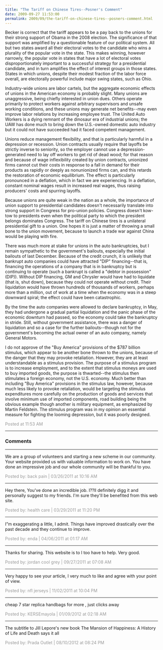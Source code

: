 ```yaml
---
title: "The Tariff on Chinese Tires--Posner's Comment"
date: 2009-09-27 11:53:00
permalink: 2009/09/the-tariff-on-chinese-tires--posners-comment.html
---
```

Becker is correct that the tariff appears to be a pay back to the unions for their strong support of Obama in the 2008 election. The significance of that support was amplified by a questionable feature of our political system. All but two states award all their electoral votes to the candidate who wins a plurality of the popular vote in the state. This makes winning, however narrowly, the popular vote in states that have a lot of electoral votes disproportionately important to a successful strategy for a presidential candidate, and in turn amplifies the effect of interest groups in those states. States in which unions, despite their modest fraction of the labor force overall, are electorally powerful include major swing states, such as Ohio.

Industry-wide unions are labor cartels, but the aggregate economic effects of unions in the American economy is probably slight. Many unions are unaggressive, being chiefly interested in union dues. Others operate primarily to protect workers against arbitrary supervisors and unsafe working conditions, and these unions may generate net benefits--may even improve labor relations by increasing employee trust. The United Auto Workers is a dying remnant of the dinosaur era of industrial unions; the UAW has done much to bring down the U.S.-owned domestic auto industry but it could not have succeeded had it faced competent management.

Unions reduce management flexibility, and that is particularly harmful in a depression or recession. Union contracts usually require that layoffs be strictly inverse to seniority, so the employer cannot use a depression-generated need to lay off workers to get rid of dead wood; for that reason and because of wage inflexibility created by union contracts, unionized firms cannot cut their costs in response to a fall in demand for their products as rapidly or deeply as nonunionized firms can, and this retards the restoration of economic equilibrium. The effect is particularly pronounced in a deflation, which in fact we are experiencing. In a deflation, constant nominal wages result in increased real wages, thus raising producers' costs and spurring layoffs.

Because unions are quite weak in the nation as a whole, the importance of union support to presidential candidates doesn't necessarily translate into strong support in Congress for pro-union policies. Congress doesn't kow-tow to presidents even when the political party to which the president belongs dominates Congress. The tariff on Chinese tires is a unilateral presidential gift to a union. One hopes it is just a matter of throwing a small bone to the union movement, because to launch a trade war against China would be playing with fire.

There was much more at stake for unions in the auto bankruptcies, but I remain sympathetic to the government's bailouts, especially the initial bailouts of last December. Because of the credit crunch, it is unlikely that bankrupt auto companies could have attracted "DIP" financing--that is, financing the operations of a company that is in bankruptcy but is continuing to operate (such a bankrupt is called a "debtor in possession" (DIP)). Without DIP financing, GM and Chrysler would have had to liquidate (that is, shut down), because they could not operate without credit. Their liquidation would have thrown hundreds of thousands of workers, perhaps more than a million, out of work at a time when the economy was in a steep downward spiral; the effect could have been catastrophic.

By the time the auto companies were allowed to declare bankruptcy, in May, they had undergone a gradual partial liquidation and the panic phase of the economic downturn had passed, so the economy could take the bankruptcy in stride. Still, without government assistance, there was a danger of liquidation and so a case for the further bailouts--though not for the government's becoming the actual owner of an auto company, namely General Motors.

I do not approve of the "Buy America" provisions of the $787 billion stimulus, which appear to be another bone thrown to the unions, because of the danger that they may provoke retaliation. However, they are at least understandable as a stimulus provision. The purpose of a stimulus program is to increase employment, and to the extent that stimulus moneys are used to buy imported goods, the purpose is thwarted--the stimulus then stimulates a foreign economy, not the U.S. economy. Much better than including "Buy America" provisions in the stimulus law, however, because much less likely to provoke retaliation, would be targeting the stimulus expenditures more carefully on the production of goods and services that involve minimum use of imported components, road building being the obvious example though another is military equipment, as emphasized by Martin Feldstein. The stimulus program was in my opinion an essential measure for fighting the looming depression, but it was poorly designed.

<span style="color:#999">Posted at 11:53 AM</span>

<!-- more -->

---

### Comments

---

We are a group of volunteers and starting a new scheme in our community. Your website provided us with valuable information to work on. You have done an impressive job and our whole community will be thankful to you.

<span style="color:#999">Posted by: back pain | 03/26/2011 at 10:16 AM</span>

---

Hey there, You've done an incredible job. I??ll definitely digg it and personally suggest to my friends. I'm sure they'll be benefited from this web site.

<span style="color:#999">Posted by: health care | 03/29/2011 at 11:20 PM</span>

---

 I”m exaggerating a little, I admit. Things have improved drastically over the past decade and they continue to improve.

<span style="color:#999">Posted by: enda | 04/06/2011 at 01:17 AM</span>

---

Thanks for sharing. This website is to I too have to help. Very good.

<span style="color:#999">Posted by: jordan cool grey | 09/27/2011 at 07:08 AM</span>

---

Very happy to see your article, I very much to like and agree with your point of view.

<span style="color:#999">Posted by: nfl jerseys | 11/02/2011 at 10:04 PM</span>

---

cheap 7 star replica handbags  for more   , just clicks away

<span style="color:#999">Posted by: KERSEmayola | 01/09/2012 at 02:18 AM</span>

---

The subtitle to Jill Lepore's new book The Mansion of Happiness: A History of Life and Death says it all

<span style="color:#999">Posted by: Prada Outlet | 08/10/2012 at 08:24 PM</span>